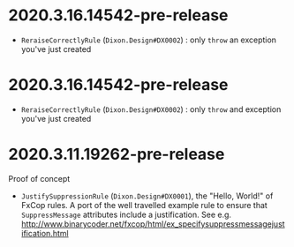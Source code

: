 # 2020.3.16.14542-pre-release

* `ReraiseCorrectlyRule` (`Dixon.Design#DX0002`) : only `throw` an exception you've just created

# 2020.3.16.14542-pre-release

* `ReraiseCorrectlyRule` (`Dixon.Design#DX0002`) : only `throw` and exception you've just created
# 2020.3.11.19262-pre-release

Proof of concept
* `JustifySuppressionRule` (`Dixon.Design#DX0001`), the "Hello, World!" of FxCop rules.  A port of the well travelled example rule to ensure that `SuppressMessage` attributes include a justification.  See e.g. http://www.binarycoder.net/fxcop/html/ex_specifysuppressmessagejustification.html